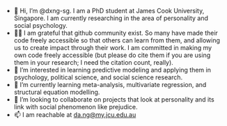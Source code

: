 - 👋 Hi, I’m @dxng-sg. I am a PhD student at James Cook University, Singapore. I am currently researching in the area of personality and social psychology. 
- 🙇‍♂️ I am grateful that github community exist. So many have made their code freely accessible so that others can learn from them, and allowing us to create impact through their work. I am committed in making my own code freely accessible (but please do cite them if you are using them in your research; I need the citation count, really). 
- 👀 I’m interested in learning predictive modeling and applying them in psychology, political science, and social science research. 
- 🌱 I’m currently learning meta-analysis, multivariate regression, and structural equation modelling. 
- 💞️ I’m looking to collaborate on projects that look at personality and its link with social phenomenon like prejudice. 
- 📫 I am reachable at da.ng@my.jcu.edu.au

